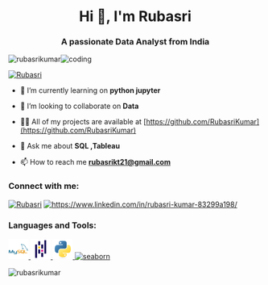 <h1 align="center">Hi 👋, I'm Rubasri</h1>
<h3 align="center">A passionate Data Analyst from India</h3>
 <img align="right" alt="coding" width="400" src="https://uploads-ssl.webflow.com/5c19100c2b50073e6ee69da1/60d354d11e28ba37b767f933_Data%20points%20(1).gif">

<p align="left"> <img src="https://komarev.com/ghpvc/?username=rubasrikumar&label=Profile%20views&color=0e75b6&style=flat" alt="rubasrikumar" /> </p>

<p align="left"> <a href="https://twitter.com/Rubasri07803322" target="blank"><img src="https://img.shields.io/twitter/follow/Rubasri?logo=twitter&style=for-the-badge" alt="Rubasri" /></a> </p>

- 🔭 I’m currently learning on **python jupyter**

- 👯 I’m looking to collaborate on **Data**

- 👨‍💻 All of my projects are available at [https://github.com/RubasriKumar](https://github.com/RubasriKumar)

- 💬 Ask me about **SQL ,Tableau**

- 📫 How to reach me **rubasrikt21@gmail.com**

<h3 align="left">Connect with me:</h3>
<p align="left">
<a href="https://twitter.com/Rubasri07803322" target="blank"><img align="center" src="https://raw.githubusercontent.com/rahuldkjain/github-profile-readme-generator/master/src/images/icons/Social/twitter.svg" alt="Rubasri" height="30" width="40" /></a>
<a href="https://linkedin.com/in/https://www.linkedin.com/in/rubasri-kumar-83299a198/" target="blank"><img align="center" src="https://raw.githubusercontent.com/rahuldkjain/github-profile-readme-generator/master/src/images/icons/Social/linked-in-alt.svg" alt="https://www.linkedin.com/in/rubasri-kumar-83299a198/" height="30" width="40" /></a>
</p>

<h3 align="left">Languages and Tools:</h3>
<p align="left"> <a href="https://www.mysql.com/" target="_blank" rel="noreferrer"> <img src="https://raw.githubusercontent.com/devicons/devicon/master/icons/mysql/mysql-original-wordmark.svg" alt="mysql" width="40" height="40"/> </a> <a href="https://pandas.pydata.org/" target="_blank" rel="noreferrer"> <img src="https://raw.githubusercontent.com/devicons/devicon/2ae2a900d2f041da66e950e4d48052658d850630/icons/pandas/pandas-original.svg" alt="pandas" width="40" height="40"/> </a> <a href="https://www.python.org" target="_blank" rel="noreferrer"> <img src="https://raw.githubusercontent.com/devicons/devicon/master/icons/python/python-original.svg" alt="python" width="40" height="40"/> </a> <a href="https://seaborn.pydata.org/" target="_blank" rel="noreferrer"> <img src="https://seaborn.pydata.org/_images/logo-mark-lightbg.svg" alt="seaborn" width="40" height="40"/> </a> </p>

<p><img align="center" src="https://github-readme-stats.vercel.app/api/top-langs?username=rubasrikumar&show_icons=true&locale=en&layout=compact" alt="rubasrikumar" /></p>
